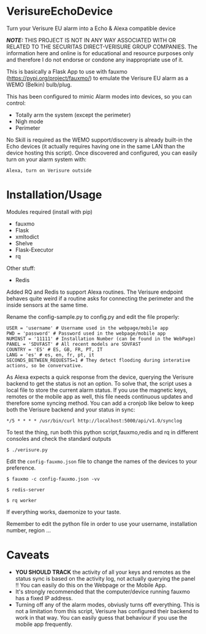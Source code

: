 # VerisureEchoDevice
Turn your Verisure EU alarm into a Echo &amp; Alexa compatible device

**_NOTE:_** THIS PROJECT IS NOT IN ANY WAY ASSOCIATED WITH OR RELATED TO THE SECURITAS DIRECT-VERISURE GROUP COMPANIES. The information here and online is for educational and resource purposes only and therefore I do not endorse or condone any inappropriate use of it.

This is basically a Flask App to use with fauxmo (https://pypi.org/project/fauxmo/) to emulate the Verisure EU alarm as a WEMO (Belkin) bulb/plug.

This has been configured to mimic Alarm modes into devices, so you can control:
* Totally arm the system (except the perimeter)
* Nigh mode
* Perimeter

No Skill is required as the WEMO support/discovery is already built-in the Echo devices (it actually requires having one in the same LAN than the device hosting this script). Once discovered and configured, you can easily turn on your alarm system with:

```Alexa, turn on Verisure outside```

# Installation/Usage

Modules required (install with pip)
* fauxmo
* Flask
* xmltodict
* Shelve
* Flask-Executor
* rq

Other stuff:
* Redis

Added RQ and Redis to support Alexa routines. The Verisure endpoint behaves quite weird if a routine asks for connecting the perimeter and the inside sensors at the same time.

Rename the config-sample.py to config.py and edit the file properly:

```
USER = 'username' # Username used in the webpage/mobile app
PWD = 'password' # Password used in the webpage/mobile app
NUMINST = '11111' # Installation Number (can be found in the WebPage)
PANEL = 'SDVFAST' # All recent models are SDVFAST
COUNTRY = 'ES' # ES, GB, FR, PT, IT
LANG = 'es' # es, en, fr, pt, it
SECONDS_BETWEEN_REQUESTS=1 # They detect flooding during interative actions, so be convervative.
```

As Alexa expects a quick response from the device, querying the Verisure backend to get the status is not an option. To solve that, the script uses a local file to store the current alarm status. If you use the magnetic keys, remotes or the mobile app as well, this file needs continuous updates and therefore some syncing method. You can add a cronjob like below to keep both the Verisure backend and your status in sync:

```
*/5 * * * * /usr/bin/curl http://localhost:5000/api/v1.0/synclog
```

To test the thing, run both this python script,fauxmo,redis and rq in different consoles and check the standard outputs

```
$ ./verisure.py
```

Edit the ```config-fauxmo.json``` file to change the names of the devices to your preference.

```
$ fauxmo -c config-fauxmo.json -vv
```

```
$ redis-server
```

```
$ rq worker
```

If everything works, daemonize to your taste.

Remember to edit the python file in order to use your username, installation number, region ...

# Caveats
* **YOU SHOULD TRACK** the activity of all your keys and remotes as the status sync is based on the activity log, not actually querying the panel !! You can easily do this on the Webpage or the Mobile App.
* It's strongly recommended that the computer/device running fauxmo has a fixed IP address.
* Turning off any of the alarm modes, obviusly turns off everything. This is not a limitation from this script, Verisure has configured their backend to work in that way. You can easily guess that behaviour if you use the mobile app frequently.

